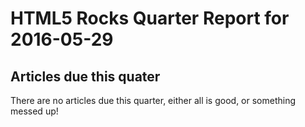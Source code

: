 HTML5 Rocks Quarter Report for 2016-05-29
=========================================

Articles due this quater
------------------------

There are no articles due this quarter, either all is good, or something messed up!

